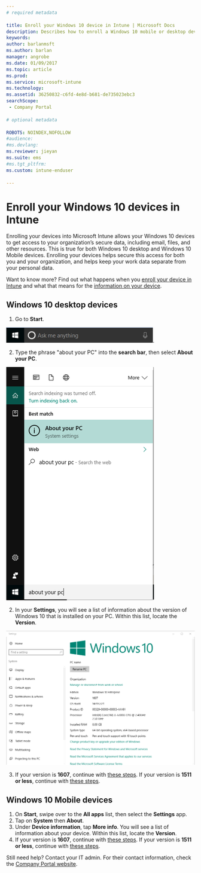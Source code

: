 ```yaml
---
# required metadata

title: Enroll your Windows 10 device in Intune | Microsoft Docs
description: Describes how to enroll a Windows 10 mobile or desktop device in Intune
keywords:
author: barlanmsft
ms.author: barlan
manager: angrobe
ms.date: 01/09/2017
ms.topic: article
ms.prod:
ms.service: microsoft-intune
ms.technology:
ms.assetid: 36250832-c6fd-4e8d-b681-de735023ebc3
searchScope:
 - Company Portal

# optional metadata

ROBOTS: NOINDEX,NOFOLLOW 
#audience:
#ms.devlang:
ms.reviewer: jieyan
ms.suite: ems
#ms.tgt_pltfrm:
ms.custom: intune-enduser

---
```



# Enroll your Windows 10 devices in Intune

Enrolling your devices into Microsoft Intune allows your Windows 10 devices to get access to your organization’s secure data, including email, files, and other resources. This is true for both Windows 10 desktop and Windows 10 Mobile devices. Enrolling your devices helps secure this access for both you and your organization, and helps keep your work data separate from your personal data.

Want to know more? Find out what happens when you [enroll your device in Intune](what-happens-if-you-install-the-company-portal-app-and-enroll-your-device-in-intune-windows.md) and what that means for the [information on your device](what-can-your-it-administrator-see-when-you-enroll-your-device-in-intune-windows.md).

## Windows 10 desktop devices
1.	Go to __Start__.

 ![Windows Start Menu](../media/windows-start-menu.png).

2. Type the phrase "about your PC" into the __search bar__, then select __About your PC__.

 ![search settings for about your pc](../media/searching_for_about_your_pc.png)

2.	In your __Settings__, you will see a list of information about the version of Windows 10 that is installed on your PC. Within this list, locate the __Version__.

 ![Windows 10 Desktop About Your PC](../media/settings_about_pc.png)

3.	If your version is __1607__, continue with [these steps](enroll-your-w10-device-access-work-or-school.md). If your version is __1511 or less__, continue with [these steps](enroll-your-w10-device-your-account.md).

## Windows 10 Mobile devices

1.	On __Start__, swipe over to the __All apps__ list, then select the __Settings__ app.
2.	Tap on __System__ then __About__.
3.	Under __Device information__, tap __More info__. You will see a list of information about your device. Within this list, locate the __Version__.
4.	If your version is __1607__, continue with [these steps](enroll-your-w10-device-access-work-or-school.md). If your version is __1511 or less__, continue with [these steps](enroll-your-w10-device-your-account.md).

Still need help? Contact your IT admin. For their contact information, check the [Company Portal website](http://portal.manage.microsoft.com).
